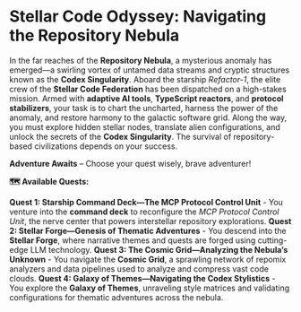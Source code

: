 # Stellar Code Odyssey: Navigating the Repository Nebula

In the far reaches of the **Repository Nebula**, a mysterious anomaly has emerged—a swirling vortex of untamed data streams and cryptic structures known as the **Codex Singularity**. Aboard the starship *Refactor-1*, the elite crew of the **Stellar Code Federation** has been dispatched on a high-stakes mission. Armed with **adaptive AI tools**, **TypeScript reactors**, and **protocol stabilizers**, your task is to chart the uncharted, harness the power of the anomaly, and restore harmony to the galactic software grid. Along the way, you must explore hidden stellar nodes, translate alien configurations, and unlock the secrets of the **Codex Singularity**. The survival of repository-based civilizations depends on your success.

**Adventure Awaits** – Choose your quest wisely, brave adventurer!

**🗺️ Available Quests:**

**Quest 1: Starship Command Deck—The MCP Protocol Control Unit** - You venture into the **command deck** to reconfigure the *MCP Protocol Control Unit*, the nerve center that powers interstellar repository explorations.
**Quest 2: Stellar Forge—Genesis of Thematic Adventures** - You descend into the **Stellar Forge**, where narrative themes and quests are forged using cutting-edge LLM technology.
**Quest 3: The Cosmic Grid—Analyzing the Nebula’s Unknown** - You navigate the **Cosmic Grid**, a sprawling network of repomix analyzers and data pipelines used to analyze and compress vast code clouds.
**Quest 4: Galaxy of Themes—Navigating the Codex Stylistics** - You explore the **Galaxy of Themes**, unraveling style matrices and validating configurations for thematic adventures across the nebula.
